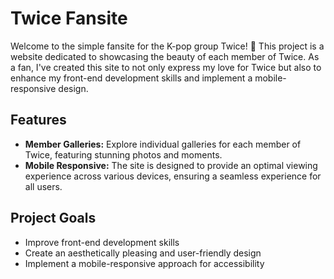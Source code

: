 # Twice Fansite

Welcome to the simple fansite for the K-pop group Twice! 🌟 This project is a website dedicated to showcasing the beauty of each member of Twice. As a fan, I've created this site to not only express my love for Twice but also to enhance my front-end development skills and implement a mobile-responsive design.

## Features

- **Member Galleries:** Explore individual galleries for each member of Twice, featuring stunning photos and moments.
- **Mobile Responsive:** The site is designed to provide an optimal viewing experience across various devices, ensuring a seamless experience for all users.

## Project Goals

- Improve front-end development skills
- Create an aesthetically pleasing and user-friendly design
- Implement a mobile-responsive approach for accessibility
